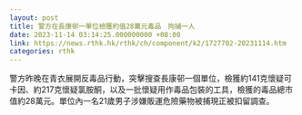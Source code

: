 ```yaml
---
layout: post
title: 警方在長康邨一單位檢獲約值28萬元毒品　拘捕一人
date: 2023-11-14 03:14:25.000000000 +08:00
link: https://news.rthk.hk/rthk/ch/component/k2/1727702-20231114.htm
categories: rthk
---
```


警方昨晚在青衣展開反毒品行動，突擊搜查長康邨一個單位，檢獲約141克懷疑可卡因、約217克懷疑氯胺酮，以及一批懷疑用作毒品包裝的工具，檢獲的毒品總市值約28萬元。單位內一名21歲男子涉嫌販運危險藥物被捕現正被扣留調查。
